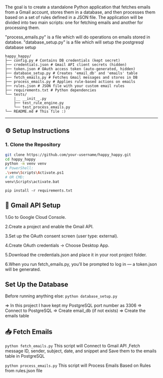 The goal is to create a standalone Python application that fetches emails from a Gmail account, stores them in a database, and then processes them based on a set of rules defined in a JSON file. The application will be divided into two main scripts: one for fetching emails and another for processing them.

"process_emails.py" is a file which will do operations on emails stored in databse.
"database_setup.py" is a file which will setup the postgresql database setup

```
happy_happy/
├── config.py # Contains DB credentials (kept secret)
├── credentials.json # Gmail API client secrets (hidden)
├── token.json # OAuth access token (auto-generated, hidden)
├── database_setup.py # Creates 'email_db' and 'emails' table
├── fetch_emails.py # Fetches Gmail messages and stores in DB
├── process_emails.py # Applies rule-based actions on emails
├── rules.json # JSON file with your custom email rules
├── requirements.txt # Python dependencies
└── tests/
    |__ __init__.py
    ├── test_rule_engine.py
    └── test_process_emails.py
└── README.md # This file :)

```

---

## ⚙️ Setup Instructions

### 1. Clone the Repository

```bash
git clone https://github.com/your-username/happy_happy.git
cd happy_happy
python -m venv venv
# PowerShell:
.\venv\Scripts\Activate.ps1
# OR CMD:
venv\Scripts\activate.bat
```

`pip install -r requirements.txt`

## 📌 Gmail API Setup

1.Go to Google Cloud Console.

2.Create a project and enable the Gmail API.

3.Set up the OAuth consent screen (user type: external).

4.Create OAuth credentials → Choose Desktop App.

5.Download the credentials.json and place it in your root project folder.

6.When you run fetch_emails.py, you’ll be prompted to log in — a token.json will be generated.

## Set Up the Database

Before running anything else:
`python database_setup.py`

=> In this project I have kept my PostgreSQL port number as 3306
=> Connect to PostgreSQL
=> Create email_db (if not exists)
=> Create the emails table

## 📥 Fetch Emails

`python fetch_emails.py`
This script will Connect to Gmail API ,Fetch message ID, sender, subject, date, and snippet and Save them to the emails table in PostgreSQL

`python process_emails.py`
This script will Process Emails Based on Rules from rules.json file
